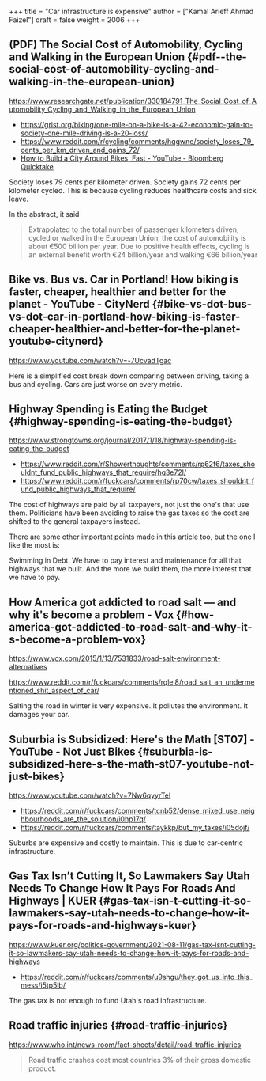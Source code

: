 +++
title = "Car infrastructure is expensive"
author = ["Kamal Arieff Ahmad Faizel"]
draft = false
weight = 2006
+++

## (PDF) The Social Cost of Automobility, Cycling and Walking in the European Union {#pdf--the-social-cost-of-automobility-cycling-and-walking-in-the-european-union}

<https://www.researchgate.net/publication/330184791_The_Social_Cost_of_Automobility_Cycling_and_Walking_in_the_European_Union>

-   <https://grist.org/biking/one-mile-on-a-bike-is-a-42-economic-gain-to-society-one-mile-driving-is-a-20-loss/>
-   <https://www.reddit.com/r/cycling/comments/hqgwne/society_loses_79_cents_per_km_driven_and_gains_72/>
-   [How to Build a City Around Bikes, Fast - YouTube - Bloomberg Quicktake](https://www.youtube.com/watch?v=h-I6HFQXquU)

Society loses 79 cents per kilometer driven. Society gains 72 cents per kilometer cycled. This is because cycling reduces healthcare costs and sick leave.

In the abstract, it said

> Extrapolated to the total number of passenger kilometers driven, cycled or walked in the European Union, the cost of automobility is about €500 billion per year. Due to positive health effects, cycling is an external benefit worth €24 billion/year and walking €66 billion/year


## Bike vs. Bus vs. Car in Portland! How biking is faster, cheaper, healthier and better for the planet - YouTube - CityNerd {#bike-vs-dot-bus-vs-dot-car-in-portland-how-biking-is-faster-cheaper-healthier-and-better-for-the-planet-youtube-citynerd}

<https://www.youtube.com/watch?v=-7UcvadTgac>

Here is a simplified cost break down comparing between driving, taking a bus and cycling. Cars are just worse on every metric.


## Highway Spending is Eating the Budget {#highway-spending-is-eating-the-budget}

<https://www.strongtowns.org/journal/2017/1/18/highway-spending-is-eating-the-budget>

-   <https://www.reddit.com/r/Showerthoughts/comments/rp62f6/taxes_shouldnt_fund_public_highways_that_require/hq3e72l/>
-   <https://www.reddit.com/r/fuckcars/comments/rp70cw/taxes_shouldnt_fund_public_highways_that_require/>

The cost of highways are paid by all taxpayers, not just the one's that use them. Politicians have been avoiding to raise the gas taxes so the cost are shifted to the general taxpayers instead.

There are some other important points made in this article too, but the one I like the most is:

Swimming in Debt. We have to pay interest and maintenance for all that highways that we built. And the more we build them, the more interest that we have to pay.


## How America got addicted to road salt — and why it's become a problem - Vox {#how-america-got-addicted-to-road-salt-and-why-it-s-become-a-problem-vox}

<https://www.vox.com/2015/1/13/7531833/road-salt-environment-alternatives>

<https://www.reddit.com/r/fuckcars/comments/rqlel8/road_salt_an_undermentioned_shit_aspect_of_car/>

Salting the road in winter is very expensive. It pollutes the environment. It damages your car.


## Suburbia is Subsidized: Here's the Math [ST07] - YouTube - Not Just Bikes {#suburbia-is-subsidized-here-s-the-math-st07-youtube-not-just-bikes}

<https://www.youtube.com/watch?v=7Nw6qyyrTeI>

-   <https://reddit.com/r/fuckcars/comments/tcnb52/dense_mixed_use_neighbourhoods_are_the_solution/i0hp17q/>
-   <https://reddit.com/r/fuckcars/comments/taykkp/but_my_taxes/i05dojf/>

Suburbs are expensive and costly to maintain. This is due to car-centric infrastructure.


## Gas Tax Isn’t Cutting It, So Lawmakers Say Utah Needs To Change How It Pays For Roads And Highways | KUER {#gas-tax-isn-t-cutting-it-so-lawmakers-say-utah-needs-to-change-how-it-pays-for-roads-and-highways-kuer}

<https://www.kuer.org/politics-government/2021-08-11/gas-tax-isnt-cutting-it-so-lawmakers-say-utah-needs-to-change-how-it-pays-for-roads-and-highways>

-   <https://reddit.com/r/fuckcars/comments/u9shgu/they_got_us_into_this_mess/i5tp5lb/>

The gas tax is not enough to fund Utah's road infrastructure.


## Road traffic injuries {#road-traffic-injuries}

<https://www.who.int/news-room/fact-sheets/detail/road-traffic-injuries>

> Road traffic crashes cost most countries 3% of their gross domestic product.
